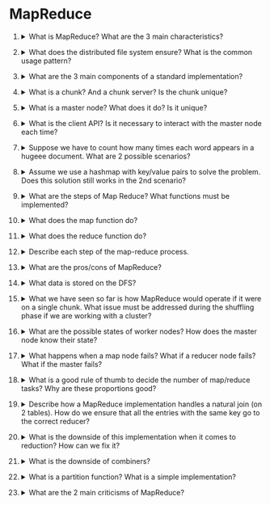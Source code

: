 # MapReduce

1. <details markdown=1><summary markdown="span"> What is MapReduce? What are the 3 main characteristics?</summary>

    \
    ==Programming model== for processing big data sets with paralllel, distributed agorithms on a cluster.
    It ensures ==redundancy==, ==minimal data transfe==r and a ==simple computational model== to hide complexity.

</details>

2. <details markdown=1><summary markdown="span"> What does the distributed file system ensure? What is the common usage pattern?</summary>
    
    \
    ==Global file namespace and availability across nodes in a cluster==. Used for large files, [[reads]] >> [[updates]].

</details>

3. <details markdown=1>
    <summary markdown="span"> What are the 3 main components of a standard implementation?</summary>
    
    \
    Chunk servers, Master Nodes, Client API

</details>

4. <details markdown=1><summary markdown="span">What is a chunk? And a chunk server? Is the chunk unique?</summary>
    
    \
    A ==chunk== is part of a file (e.g. 64MB), while a ==chunk server== is one of the nodes where the chunk is. Each chunk server computes operations related to its chunks.\
    One chunk is ==replicated== across multiple nodes/racks.

</details>

5. <details markdown=1><summary markdown="span"> What is a master node? What does it do? Is it unique? </summary>
    
    \
    ==Stores metadata about the chunks== and their location. It's replicated. 
    
</details>

6. <details markdown=1><summary markdown="span"> What is the client API? Is it necessary to interact with the master node each time?</summary>
    
    \
    Client uses ==API to query the master node== for a specific file location.
    Note that ==subsequent communications don't have to go through the master node again==.

</details>

7. <details markdown=1><summary markdown="span"> Suppose we have to count how many times each word appears in a hugeee document. What are 2 possible scenarios? </summary>
    
    \
    Results:
    1. ==fit== into memory 
    2. ==do not fit== into memory.

</details>

8. <details markdown=1><summary markdown="span"> Assume we use a hashmap with key/value pairs to solve the problem. Does this solution still works in the 2nd scenario?</summary>
    
    \
    No lol.

</details>

9. <details markdown=1><summary markdown="span"> What are the steps of Map Reduce? What functions must be implemented?</summary>
    
    \
    ==Input and Output== are (key, value) pair.\
    ==Map, Reduce==. The shuffle function is provided by the framework.

</details>

10. <details markdown=1><summary markdown="span"> What does the map function do?</summary>
    
    \
    Map: $map(k_i, v_i) \to \{(k_i', v_i')\}^*$ \
    Function that starts from a key/value pair and returns a set of >= 0 key/value pairs.\
    In our case, the starting key/value could be the chunk ID and its contents.

</details>

11. <details markdown=1><summary markdown="span">What does the reduce function do? </summary>
    
    \
    Reduce: $reduce(k_i',\{v_i'\}^*) \to \{(k_i',v_i'')\}^*$\
    Function that reduces to one entry all the values with the same key.

</details>

12. <details markdown=1><summary markdown="span"> Describe each step of the map-reduce process.</summary>
    
    \
    Map = generation of the pairs + tables.\
    Shuffle = aggregation of values with same key.\
    Reduce step = sum all values of pairs with the same keys.\
    ![](../../../BIG/mr1.png)

</details>

13. <details markdown=1><summary markdown="span"> What are the pros/cons of MapReduce?</summary>
    
    \
    Pros: good 4 ==sequential data access==, large ==batch jobs==.\
    Cons: random access, graph, interdependent data.

</details>

14. <details markdown=1><summary markdown="span"> What data is stored on the DFS?</summary>
   
    \
    ==Input and output==. The intermediate steps are not persisted.

</details>

15. <details markdown=1><summary markdown="span"> What we have seen so far is how MapReduce would operate if it were on a single chunk. What issue must be addressed during the shuffling phase if we are working with a cluster?</summary>
    
    \
    When dealing with multiple nodes, ==the entries obtained after the map phase must be regrouped into proper sets== with the same key/value pairs that are then fed to the reducers.

</details>

16. <details markdown=1><summary markdown="span"> What are the possible states of worker nodes? How does the master node know their state?</summary>
    
    \
    ==Idle, in progress, completed==.\
    Each node will send a notification when the task it's working on it's completed. ==The master node also periodically pings== the other nodes.

</details>

17. <details markdown=1><summary markdown="span">What happens when a map node fails? What if a reducer node fails? What if the master fails?</summary>

    \
    If a ==map node fails, all the task it was working on are resetted.==\
    If a ==reducer== node fails, only the ==in progress tasks are resetted==, as the completed one will be written in the DFS.
    If a ==master== node fails, the ==whole MapReduce process restarts==.

</details>

18. <details markdown=1><summary markdown="span"> What is a good rule of thumb to decide the number of map/reduce tasks? Why are these proportions good? </summary>
    
    \
    Ideally, we ==want $M >> N$ and $R < M$==. The first ensures ==fast recovery==, the second allows for the ==output== to be ==spread over a limited number of nodes==.

</details>

19. <details markdown=1><summary markdown="span"> Describe how a MapReduce implementation handles a natural join (on 2 tables). How do we ensure that all the entries with the same key go to the correct reducer? </summary>
    
    \
    Using an ==hash function, one can create an intermediate representation and send all the key/value pairs with the same hash value to the same reducer==. See slide 98 for the complete explanation.

</details>

20. <details markdown=1><summary markdown="span"> What is the downside of this implementation when it comes to reduction? How can we fix it? </summary>
    
    \
    ==We have to send several values with the same key not aggregated==. We can use ==combiners to pre-aggregate== the values at the mapper's end.\
    ![](../../../BIG/mr2.png)

</details>

21. <details markdown=1><summary markdown="span"> What is the downside of combiners?</summary>
    
    \
    They ==can only be used if the operation is commutative and associative==. E.g. addition/multiplication is ok, average is not.\
    Note that ==the average can be still computed by decoupling in pairs (sum, count).==

</details>

22. <details markdown=1><summary markdown="span"> What is a partition function? What is a simple implementation? </summary>
    
    \
    The ==partition function decides how the key/value pairs will be split among the reducers==.\
    Assuming ==R reducers, it is a simple as  $hash(key) \mod R$.==

</details>

23. <details markdown=1><summary markdown="span"> What are the 2 main criticisms of MapReduce?</summary>
    
    \
    ==Criticism==:
    1. ==Not all problems nicely translate to a MapReduce formulation==.
    2. ==I/O communication bottlenecks== will cause performance issues.
   
</details>